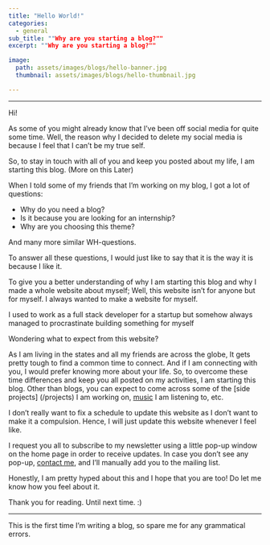 ```yaml
---
title: "Hello World!"
categories:
  - general
sub_title: ""Why are you starting a blog?""
excerpt: ""Why are you starting a blog?""

image: 
  path: assets/images/blogs/hello-banner.jpg
  thumbnail: assets/images/blogs/hello-thumbnail.jpg

---
```

---
Hi!

As some of you might already know that I’ve been off social media for quite some time. Well, the reason why I decided to delete my social media is because I feel that I can’t be my true self. 

So, to stay in touch with all of you and keep you posted about my life, I am starting this blog. (More on this Later)

When I told some of my friends that I’m working on my blog, I got a lot of questions:
- Why do you need a blog?
- Is it because you are looking for an internship?
- Why are you choosing this theme?

And many more similar WH-questions. 

To answer all these questions, I would just like to say that it is the way it is because I like it. 

To give you a better understanding of why I am starting this blog and why I made a whole website about myself; Well, this website isn’t for anyone but for myself. I always wanted to make a website for myself.

I used to work as a full stack developer for a startup but somehow always managed to procrastinate building something for myself

Wondering what to expect from this website?

As I am living in the states and all my friends are across the globe, It gets pretty tough to find a common time to connect. And if I am connecting with you, I would prefer knowing more about your life. So, to overcome these time differences and keep you all posted on my activities, I am starting this blog. Other than blogs, you can expect to come across some of the [side projects] (/projects) I am working on, [music](/music) I am listening to, etc. 

I don’t really want to fix a schedule to update this website as I don’t want to make it a compulsion. Hence, I will just update this website whenever I feel like. 

I request you all to subscribe to my newsletter using a little pop-up window on the home page in order to receive updates. In case you don’t see any pop-up, [contact me](mailto:mehulg25@gmail.com), and I’ll manually add you to the mailing list.

Honestly, I am pretty hyped about this and I hope that you are too!
Do let me know how you feel about it.

Thank you for reading. Until next time. :)

---

This is the first time I’m writing a blog, so spare me for any grammatical errors.

